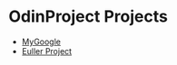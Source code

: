 # OdinProject Projects

* [MyGoogle](https://airtonbjunior.github.io/odinproject/projects/mygoogle/)
* [Euller Project](https://airtonbjunior.github.io/odinproject/projects/eullerProject/)
